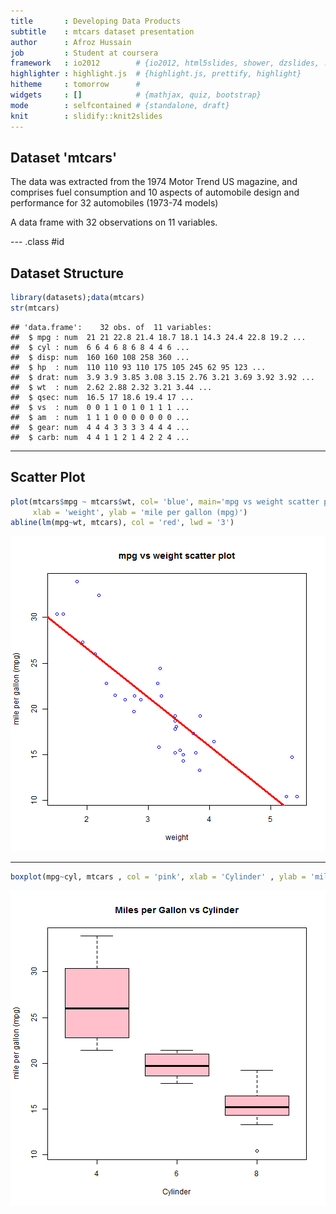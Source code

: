 ```yaml
---
title       : Developing Data Products
subtitle    : mtcars dataset presentation
author      : Afroz Hussain
job         : Student at coursera
framework   : io2012        # {io2012, html5slides, shower, dzslides, ...}
highlighter : highlight.js  # {highlight.js, prettify, highlight}
hitheme     : tomorrow      # 
widgets     : []            # {mathjax, quiz, bootstrap}
mode        : selfcontained # {standalone, draft}
knit        : slidify::knit2slides
---
```



## Dataset 'mtcars'

The data was extracted from the 1974 Motor Trend US magazine, and comprises fuel consumption and 10 aspects of automobile design and performance for 32 automobiles (1973-74 models)

A data frame with 32 observations on 11 variables.

--- .class #id

## Dataset Structure


```r
library(datasets);data(mtcars)
str(mtcars)
```

```
## 'data.frame':	32 obs. of  11 variables:
##  $ mpg : num  21 21 22.8 21.4 18.7 18.1 14.3 24.4 22.8 19.2 ...
##  $ cyl : num  6 6 4 6 8 6 8 4 4 6 ...
##  $ disp: num  160 160 108 258 360 ...
##  $ hp  : num  110 110 93 110 175 105 245 62 95 123 ...
##  $ drat: num  3.9 3.9 3.85 3.08 3.15 2.76 3.21 3.69 3.92 3.92 ...
##  $ wt  : num  2.62 2.88 2.32 3.21 3.44 ...
##  $ qsec: num  16.5 17 18.6 19.4 17 ...
##  $ vs  : num  0 0 1 1 0 1 0 1 1 1 ...
##  $ am  : num  1 1 1 0 0 0 0 0 0 0 ...
##  $ gear: num  4 4 4 3 3 3 3 4 4 4 ...
##  $ carb: num  4 4 1 1 2 1 4 2 2 4 ...
```

---
## Scatter Plot


```r
plot(mtcars$mpg ~ mtcars$wt, col= 'blue', main='mpg vs weight scatter plot',
     xlab = 'weight', ylab = 'mile per gallon (mpg)')
abline(lm(mpg~wt, mtcars), col = 'red', lwd = '3')
```

![plot of chunk unnamed-chunk-2](figure/unnamed-chunk-2-1.png) 


---



```r
boxplot(mpg~cyl, mtcars , col = 'pink', xlab = 'Cylinder' , ylab = 'mile per gallon (mpg)', main = 'Miles per Gallon vs Cylinder')
```

![plot of chunk unnamed-chunk-3](figure/unnamed-chunk-3-1.png) 


